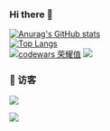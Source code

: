 ### Hi there 👋

[![Anurag's GitHub stats](https://github-readme-stats.vercel.app/api?username=FE-ng&show_icons=true&theme=solarized-light)](https://github.com/anuraghazra/github-readme-stats)  
[![Top Langs](https://github-readme-stats.vercel.app/api/top-langs/?username=FE-ng&layout=compact)](https://github.com/anuraghazra/github-readme-stats)  
[![codewars 荣耀值](https://www.codewars.com/users/FE-ng/badges/large)](https://www.codewars.com)
![](https://github-readme-streak-stats.herokuapp.com/?user=FE-ng)
###  🤔  访客
![](https://komarev.com/ghpvc/?username=FE-ng&label=Profile%20views&color=0e75b6&style=flat)

<!-- ![FE-ng](https://komarev.com/FE-ng/?username=FE-ng&label=Profile%20views&color=0e75b6&style=flat) -->
[<img src="https://github-profile-trophy.vercel.app/?username=FE-ng&theme=juicyfresh" />](https://github.com/FE-ng) 

<!--
**FE-ng/FE-ng** is a ✨ _special_ ✨ repository because its `README.md` (this file) appears on your GitHub profile.

Here are some ideas to get you started:

- 🔭 I’m currently working on ...
- 🌱 I’m currently learning ...
- 👯 I’m looking to collaborate on ...
- 🤔 I’m looking for help with ...
- 💬 Ask me about ...
- 📫 How to reach me: ...
- 😄 Pronouns: ...
- ⚡ Fun fact: ...
-->
